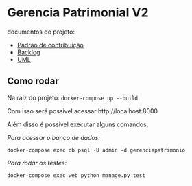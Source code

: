 # Gerencia Patrimonial V2
documentos do projeto:
- [Padrão de contribuição](https://joao-artl.github.io/Gerencia_Patrimonial_V2/#/./padraoCommit)
- [Backlog](https://joao-artl.github.io/Gerencia_Patrimonial_V2/#/./backlog)
- [UML](https://joao-artl.github.io/Gerencia_Patrimonial_V2/#/./uml)

## Como rodar

Na raiz do projeto:
```docker-compose up --build```

Com isso será possivel acessar http://localhost:8000

Além disso é possivel executar alguns comandos, 

*Para acessar o banco de dados:*

```docker-compose exec db psql -U admin -d gerenciapatrimonio```

*Para rodar os testes:*

```docker-compose exec web python manage.py test```